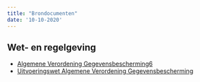 ```yaml
---
title: "Brondocumenten"
date: '10-10-2020'
---
```


## Wet- en regelgeving
- [Algemene Verordening Gegevensbescherming6](https://eur-lex.europa.eu/legal-content/NL/TXT/PDF/?uri=CELEX:32016R0679&from=NL)
- [Uitvoeringswet Algemene Verordening Gegevensbescherming](https://wetten.overheid.nl/BWBR0040940/2019-02-19)

